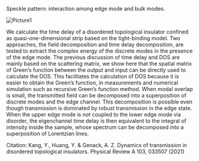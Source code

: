 Speckle pattern: interaction among edge mode and bulk modes.

![Picture1](https://user-images.githubusercontent.com/31739574/97135020-1b090b00-171d-11eb-8e82-9c9cc4f33ae3.png)

We calculate the time delay of a disordered topological insulator confined as quasi-one-dimensional
strip based on the tight-binding model. Two approaches, the field decomposition and time delay decomposition, are
tested to extract the complex energy of the discrete modes in the presence of the edge mode. The previous
discussion of time delay and DOS are mainly based on the scattering matrix, we show here that the spatial matrix of
Green’s function between the output and input can be directly used to calculate the DOS. This facilitates the
calculation of DOS because it is easier to obtain the Green’s function, in measurements and numerical simulation
such as recursive Green’s function method. When modal overlap is small, the transmitted field can be decomposed
into a superposition of discrete modes and the edge channel. This decomposition is possible even though
transmission is dominated by robust transmission in the edge state. When the upper edge mode is not coupled to the
lower edge mode via disorder, the eigenchannel time delay is then equivalent to the integral of intensity inside the
sample, whose spectrum can be decomposed into a superposition of Lorentzian lines.

Citation: 	Kang, Y., Huang, Y. & Genack, A. Z. Dynamics of transmission in disordered topological insulators. Physical Review A 103, 033507 (2021)
